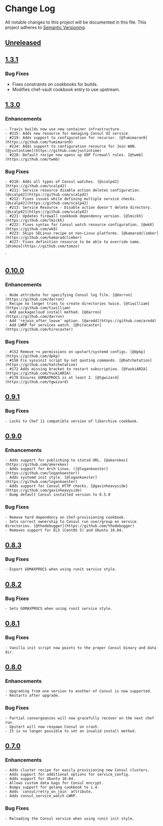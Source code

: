 # Change Log
All notable changes to this project will be documented in this file.
This project adheres to [Semantic Versioning](http://semver.org/).

## [Unreleased]

## [1.3.1]
### Bug Fixes
- Fixes constraints on cookbooks for builds.
- Modifies chef-vault cookbook entry to use upstream.

## [1.3.0]
### Enhancements
    - Travis builds now use new container infrastructure.
    - #215: Adds new resource for managing Consul UI service.
    - #219: Adds support to configuration for recursor. [@fumimaron9](https://github.com/fumimaron9)
    - #224: Adds support to configuration resource for Join WAN. [@justintime](https://github.com/justintime)
    - #228: Default recipe now opens up UDP firewall rules. [@twmb](https://github.com/twmb)
### Bug Fixes
    - #210: Adds all types of Consul watches. [@scalp42](https://github.com/scalp42)
    - #211: Service resource disable action deletes configuration. [@scalp42](https://github.com/scalp42)
    - #212: Fixes issues while defining multiple service checks. [@scalp42](https://github.com/scalp42)
    - #213: Service Resource - Disable action doesn't delete directory. [@scalp42](https://github.com/scalp42)
    - #221: Updates firewall cookbook dependency version. [@lmickh](https://github.com/lmickh)
    - #222: Fixes syntax for Consul watch resource configuration. [@wk8](https://github.com/wk8)
    - #223: Skips SELinux recipe on non-Linux platforms. [@kamaradclimber](https://github.com/kamaradclimber)
    - #227: Fixes definition resource to be able to override name. [@tomzo](https://github.com/tomzo)
`
## [0.10.0]
### Enhancements
    - Node attribute for specifying Consul log file. [@darron](https://github.com/darron)
    - Recipe no longer tries to create directories twice. [@tiwilliam](https://github.com/tiwilliam)
    - Add packagecloud install method. [@darron](https://github.com/darron)
    - Add 'rejoin_after_leave' option. [@arodd](https://github.com/arodd)
    - Add LWRP for services watch. [@hirocaster](https://github.com/hirocaster)
### Bug Fixes
    - #152 Remove +x permissions on upstart/systemd configs. [@dpkp](https://github.com/dpkp)
    - #158 Fix sysvinit script by not quoting commands. [@hatchetation](https://github.com/hatchetation)
    - #172 Adds missing bracket to restart subscription. [@YuukiARIA](https://github.com/YuukiARIA)
    - #178 Ensures GOMAXPROCS is at least 2. [@tgwizard](https://github.com/tgwizard)

## [0.9.1]
### Bug Fixes
    - Locks to Chef 11 compatible version of libarchive cookbook.

## [0.9.0]
### Enhancements
    - Adds support for publishing to statsd URL. [@akerekes](https://github.com/akerekes)
    - Adds support for Arch Linux. ([@logankoester](https://github.com/logankoester))
    - Adds systemd init style. [@logankoester](https://github.com/logankoester)
    - Adds support for Consul HTTP checks. [@gavinheavyside](https://github.com/gavinheavyside)
    - Bump default Consul installed version to 0.5.0
### Bug Fixes
    - Remove hard dependency on chef-provisioning cookbook.
    - Sets correct ownership to Consul run user/group on service directories. [@thedebugger](https://github.com/thedebugger)
    - Removes support for EL5 (CentOS 5) and Ubuntu 10.04.

## [0.8.3]
### Bug Fixes
    - Export GOMAXPROCS when using runit service style.

## [0.8.2]
### Bug Fixes
    - Sets GOMAXPROCS when using runit service style.

## [0.8.1]
### Bug Fixes
    - Vanilla init script now points to the proper Consul binary and data dir.

## [0.8.0]
### Enhancements
    - Upgrading from one version to another of Consul is now supported.
    - Restarts after upgrade.
### Bug Fixes
    - Partial convergeances will now gracefully recover on the next chef run.
    - Upstart will now respawn Consul on crash.
    - It is no longer possible to set an invalid install method.

## [0.7.0]
### Enhancements
    - Adds cluster recipe for easily provisioning new Consul clusters.
    - Adds support for additional options for service_config.
    - Adds support for Ubuntu 10.04.
    - Allows custom data bags for Consul encrypt.
    - Bumps support for golang cookbook to 1.4.
    - Adds `consul/retry_on_join` attribute.
    - Adds consul_service_watch LWRP.
### Bug Fixes
    - Reloading the Consul service when using runit init style.

[Unreleased]: https://github.com/johnbellone/consul-cookbook/compare/v1.3.2...HEAD
[1.3.1]: https://github.com/johnbellone/consul-cookbook/compare/v1.3.1...HEAD
[1.3.0]: https://github.com/johnbellone/consul-cookbook/compare/v1.3.0...HEAD
[0.10.0]: https://github.com/johnbellone/consul-cookbook/compare/v0.10.0...HEAD
[0.9.1]: https://github.com/johnbellone/consul-cookbook/compare/v0.9.1...HEAD
[0.9.0]: https://github.com/johnbellone/consul-cookbook/compare/v0.9.0...HEAD
[0.8.3]: https://github.com/johnbellone/consul-cookbook/compare/v0.8.3...HEAD
[0.8.2]: https://github.com/johnbellone/consul-cookbook/compare/v0.8.2...HEAD
[0.8.1]: https://github.com/johnbellone/consul-cookbook/compare/v0.8.1...HEAD
[0.8.0]: https://github.com/johnbellone/consul-cookbook/compare/v0.8.0...HEAD
[0.7.0]: https://github.com/johnbellone/consul-cookbook/compare/v0.7.0...HEAD

[1]: http://consul.io
[2]: https://github.com/reset
[3]: https://github.com/sethvargo/chefspec
[4]: http://acrmp.github.io/foodcritic/
[5]: https://github.com/romesh-mccullough
[6]: https://github.com/bbatsov/rubocop
[7]: https://github.com/opscode/chef-provisioning
[8]: http://www.consul.io/docs/commands/watch.html
[9]: https://github.com/ericfode
